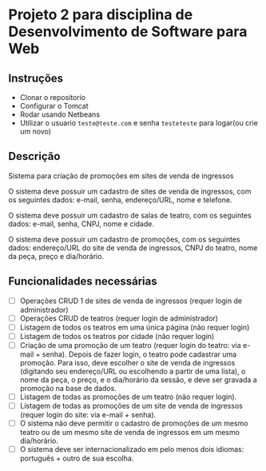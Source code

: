# Projeto 2 para disciplina de Desenvolvimento de Software para Web

## Instruções

- Clonar o repositorio
- Configurar o Tomcat
- Rodar usando Netbeans
- Utilizar o usuario `teste@teste.com` e senha `testeteste` para logar(ou crie
um novo)

## Descrição

Sistema para criação de promoções em sites de venda de ingressos

O sistema deve possuir um cadastro de sites de venda de ingressos, com os
seguintes dados: e-mail, senha, endereço/URL, nome e telefone.

O sistema deve possuir um cadastro de salas de teatro, com os seguintes dados:
e-mail, senha, CNPJ, nome e cidade.

O sistema deve possuir um cadastro de promoções, com os seguintes dados:
endereço/URL do site de venda de ingressos, CNPJ do teatro, nome da peça,
preço e dia/horário.

## Funcionalidades necessárias
- [ ]  Operações CRUD 1 de sites de venda de ingressos (requer login de
administrador)
- [ ] Operações CRUD de teatros (requer login de administrador)
- [ ] Listagem de todos os teatros em uma única página (não requer login)
- [ ] Listagem de todos os teatros por cidade (não requer login)
- [ ] Criação de uma promoção de um teatro (requer login do teatro: via e-
mail + senha). Depois de fazer login, o teatro pode cadastrar uma
promoção. Para isso, deve escolher o site de venda de ingressos
(digitando seu endereço/URL ou escolhendo a partir de uma lista), o nome
da peça, o preço, e o dia/horário da sessão, e deve ser gravada a
promoção na base de dados.
- [ ] Listagem de todas as promoções de um teatro (não requer login).
- [ ] Listagem de todas as promoções de um site de venda de ingressos
(requer login do site: via e-mail + senha).
- [ ] O sistema não deve permitir o cadastro de promoções de um mesmo
teatro ou de um mesmo site de venda de ingressos em um mesmo
dia/horário.
- [ ] O sistema deve ser internacionalizado em pelo menos dois idiomas:
português + outro de sua escolha.
